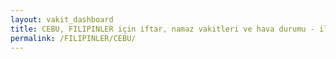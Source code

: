 ```yaml
---
layout: vakit_dashboard
title: CEBU, FILIPINLER için iftar, namaz vakitleri ve hava durumu - ilçe/eyalet seç
permalink: /FILIPINLER/CEBU/
---
```


<script type="text/javascript">
  var GLOBAL_COUNTRY = 'FILIPINLER';
  var GLOBAL_CITY = 'CEBU';
  var GLOBAL_STATE = '';
  var lat = 72;
  var lon = 21;
</script>
